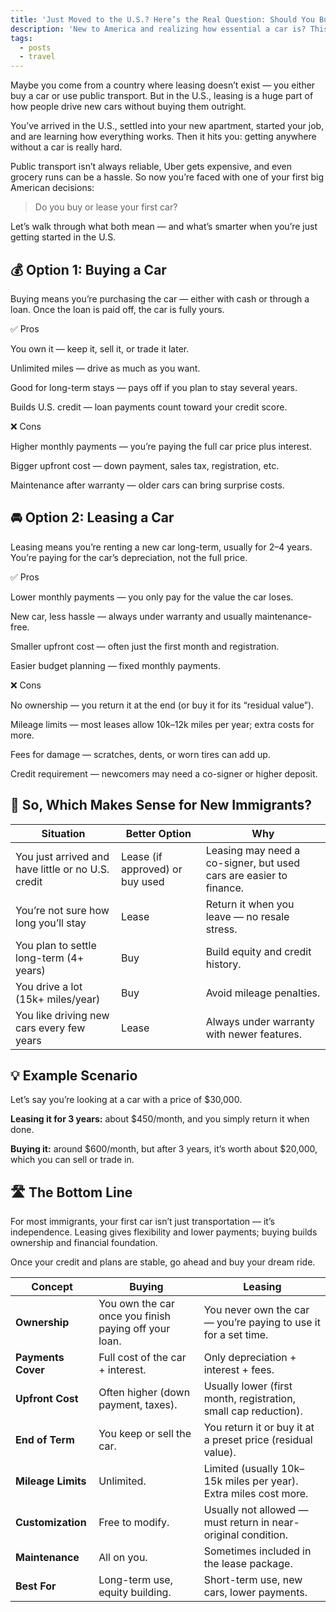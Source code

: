 ```yaml
---
title: 'Just Moved to the U.S.? Here’s the Real Question: Should You Buy or Lease a Car?'
description: 'New to America and realizing how essential a car is? This guide breaks down whether you should buy or lease, what each option means, and how to choose the right one as a newcomer.'
tags:
  - posts
  - travel
---
```

<p>Maybe you come from a country where leasing doesn’t exist — you either buy a car or use public transport.
But in the U.S., leasing is a huge part of how people drive new cars without buying them outright.</p>

<p>You’ve arrived in the U.S., settled into your new apartment, started your job, and are learning how everything works.
Then it hits you: getting anywhere without a car is really hard.</p>

<p>Public transport isn’t always reliable, Uber gets expensive, and even grocery runs can be a hassle.
So now you’re faced with one of your first big American decisions:</p>

<blockquote>Do you buy or lease your first car?</blockquote>

<p>Let’s walk through what both mean — and what’s smarter when you’re just getting started in the U.S.</p>

<h2 class="header-branding">💰 Option 1: Buying a Car</h2>

<p>Buying means you’re purchasing the car — either with cash or through a loan. Once the loan is paid off, the car is fully yours.</p>

✅ Pros

You own it — keep it, sell it, or trade it later.

Unlimited miles — drive as much as you want.

Good for long-term stays — pays off if you plan to stay several years.

Builds U.S. credit — loan payments count toward your credit score.

❌ Cons

Higher monthly payments — you’re paying the full car price plus interest.

Bigger upfront cost — down payment, sales tax, registration, etc.

Maintenance after warranty — older cars can bring surprise costs.

<h2 class="header-branding">🚘 Option 2: Leasing a Car</h2>

Leasing means you’re renting a new car long-term, usually for 2–4 years.
You’re paying for the car’s depreciation, not the full price.

✅ Pros

Lower monthly payments — you only pay for the value the car loses.

New car, less hassle — always under warranty and usually maintenance-free.

Smaller upfront cost — often just the first month and registration.

Easier budget planning — fixed monthly payments.

❌ Cons

No ownership — you return it at the end (or buy it for its “residual value”).

Mileage limits — most leases allow 10k–12k miles per year; extra costs for more.

Fees for damage — scratches, dents, or worn tires can add up.

Credit requirement — newcomers may need a co-signer or higher deposit.

<h2 class="header-branding">🧭 So, Which Makes Sense for New Immigrants?</h2>

| Situation                                              | Better Option                   | Why                                                                |
| ------------------------------------------------------ | ------------------------------- | ------------------------------------------------------------------ |
| You just arrived and have little or no U.S. credit | Lease (if approved) or buy used | Leasing may need a co-signer, but used cars are easier to finance. |
| You’re not sure how long you’ll stay               | Lease                       | Return it when you leave — no resale stress.                       |
| You plan to settle long-term (4+ years)            | Buy                         | Build equity and credit history.                                   |
| You drive a lot (15k+ miles/year)                  | Buy                         | Avoid mileage penalties.                                           |
| You like driving new cars every few years          | Lease                       | Always under warranty with newer features.                         |

<h2 class="header-branding">💡 Example Scenario</h2>

Let’s say you’re looking at a car with a price of $30,000.

<b>Leasing it for 3 years:</b> about $450/month, and you simply return it when done.

<b>Buying it:</b> around $600/month, but after 3 years, it’s worth about $20,000, which you can sell or trade in.

<h2 class="header-branding">🛣️ The Bottom Line</h2>

For most immigrants, your first car isn’t just transportation — it’s independence.
Leasing gives flexibility and lower payments; buying builds ownership and financial foundation.

Once your credit and plans are stable, go ahead and buy your dream ride.

| Concept            | Buying                                                | Leasing                                                          |
| ------------------ | ----------------------------------------------------- | ---------------------------------------------------------------- |
| **Ownership**      | You own the car once you finish paying off your loan. | You never own the car — you’re paying to use it for a set time.  |
| **Payments Cover** | Full cost of the car + interest.                      | Only depreciation + interest + fees.                             |
| **Upfront Cost**   | Often higher (down payment, taxes).                   | Usually lower (first month, registration, small cap reduction).  |
| **End of Term**    | You keep or sell the car.                             | You return it or buy it at a preset price (residual value).      |
| **Mileage Limits** | Unlimited.                                            | Limited (usually 10k–15k miles per year). Extra miles cost more. |
| **Customization**  | Free to modify.                                       | Usually not allowed — must return in near-original condition.    |
| **Maintenance**    | All on you.                                           | Sometimes included in the lease package.                         |
| **Best For**       | Long-term use, equity building.                       | Short-term use, new cars, lower payments.                        |
